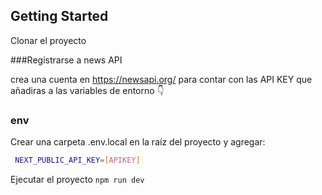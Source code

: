 
## Getting Started

Clonar el proyecto

###Registrarse a news API 

crea una cuenta en https://newsapi.org/ para contar con las API KEY que añadiras a las variables de entorno 👇

### env
Crear una carpeta .env.local en la raíz del proyecto y agregar: 
```bash
 NEXT_PUBLIC_API_KEY=[APIKEY]
```

Ejecutar el proyecto `npm run dev`
